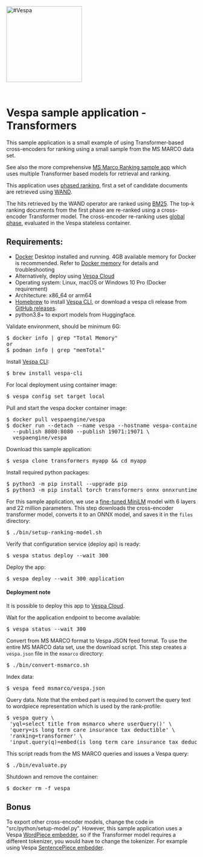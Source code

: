 <!-- Copyright Vespa.ai. Licensed under the terms of the Apache 2.0 license. See LICENSE in the project root. -->

<picture>
  <source media="(prefers-color-scheme: dark)" srcset="https://assets.vespa.ai/logos/Vespa-logo-green-RGB.svg">
  <source media="(prefers-color-scheme: light)" srcset="https://assets.vespa.ai/logos/Vespa-logo-dark-RGB.svg">
  <img alt="#Vespa" width="200" src="https://assets.vespa.ai/logos/Vespa-logo-dark-RGB.svg" style="margin-bottom: 25px;">
</picture>

# Vespa sample application - Transformers

This sample application is a small example of using Transformer-based cross-encoders for ranking
using a small sample from the MS MARCO data set.

See also the more comprehensive [MS Marco Ranking sample app](../msmarco-ranking/)
which uses multiple Transformer based models for retrieval and ranking.

This application uses [phased ranking](https://docs.vespa.ai/en/phased-ranking.html), first a set of candidate
documents are retrieved using [WAND](https://docs.vespa.ai/en/using-wand-with-vespa.html).

The hits retrieved by the WAND operator are ranked using [BM25](https://docs.vespa.ai/en/reference/bm25.html).
The top-k ranking documents from the first phase
are re-ranked using a cross-encoder Transformer model.
The cross-encoder re-ranking uses [global phase](https://docs.vespa.ai/en/phased-ranking.html#global-phase), evaluated in the
Vespa stateless container.

## Requirements:

* [Docker](https://www.docker.com/) Desktop installed and running. 4GB available memory for Docker is recommended.
  Refer to [Docker memory](https://docs.vespa.ai/en/operations-selfhosted/docker-containers.html#memory)
  for details and troubleshooting
* Alternatively, deploy using [Vespa Cloud](#deployment-note)
* Operating system: Linux, macOS or Windows 10 Pro (Docker requirement)
* Architecture: x86_64 or arm64
* [Homebrew](https://brew.sh/) to install [Vespa CLI](https://docs.vespa.ai/en/vespa-cli.html), or download
  a vespa cli release from [GitHub releases](https://github.com/vespa-engine/vespa/releases).
* python3.8+ to export models from Huggingface.

Validate environment, should be minimum 6G:
<pre>
$ docker info | grep "Total Memory"
or
$ podman info | grep "memTotal"
</pre>

Install [Vespa CLI](https://docs.vespa.ai/en/vespa-cli.html):
<pre>
$ brew install vespa-cli
</pre>

For local deployment using container image:
<pre data-test="exec">
$ vespa config set target local
</pre>

Pull and start the vespa docker container image:
<pre data-test="exec">
$ docker pull vespaengine/vespa
$ docker run --detach --name vespa --hostname vespa-container \
  --publish 8080:8080 --publish 19071:19071 \
  vespaengine/vespa
</pre>

Download this sample application:
<pre data-test="exec">
$ vespa clone transformers myapp && cd myapp
</pre>

Install required python packages:
<pre data-test="exec">
$ python3 -m pip install --upgrade pip
$ python3 -m pip install torch transformers onnx onnxruntime
</pre>

For this sample application, we use a [fine-tuned MiniLM](https://huggingface.co/cross-encoder/ms-marco-MiniLM-L-6-v2)
model with 6 layers and 22 million parameters.
This step downloads the cross-encoder transformer model, converts it to an ONNX model,
and saves it in the `files` directory:
<pre data-test="exec">
$ ./bin/setup-ranking-model.sh
</pre>

Verify that configuration service (deploy api) is ready:
<pre data-test="exec">
$ vespa status deploy --wait 300
</pre>

Deploy the app:
<pre data-test="exec" data-test-assert-contains="Success">
$ vespa deploy --wait 300 application
</pre>

#### Deployment note
It is possible to deploy this app to
[Vespa Cloud](https://cloud.vespa.ai/en/getting-started#deploy-sample-applications).

Wait for the application endpoint to become available:
<pre data-test="exec">
$ vespa status --wait 300
</pre>

Convert from MS MARCO format to Vespa JSON feed format.
To use the entire MS MARCO data set, use the download script.
This step creates a `vespa.json` file in the `msmarco` directory:
<pre data-test="exec">
$ ./bin/convert-msmarco.sh
</pre>

Index data:
<pre data-test="exec">
$ vespa feed msmarco/vespa.json
</pre>

Query data.
Note that the embed part is required to convert the query text
to wordpiece representation which is used by the rank-profile:
<pre data-test="exec" data-test-assert-contains="children">
$ vespa query \
 'yql=select title from msmarco where userQuery()' \
 'query=is long term care insurance tax deductible' \
 'ranking=transformer' \
 'input.query(q)=embed(is long term care insurance tax deductible)'
</pre>

This script reads from the MS MARCO queries and issues a Vespa query:
<pre data-test="exec" data-test-assert-contains="children">
$ ./bin/evaluate.py
</pre>

Shutdown and remove the container:
<pre data-test="after">
$ docker rm -f vespa
</pre>


## Bonus
To export other cross-encoder models, change the code in "src/python/setup-model.py".
However, this sample application uses a Vespa
[WordPiece embedder](https://docs.vespa.ai/en/reference/embedding-reference.html#wordpiece-embedder),
so if the Transformer model requires a different tokenizer, you would have to change the tokenizer. For example
using Vespa [SentencePiece embedder](https://docs.vespa.ai/en/reference/embedding-reference.html#sentencepiece-embedder).
